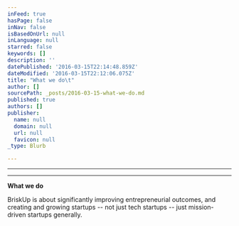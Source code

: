 ```yaml
---
inFeed: true
hasPage: false
inNav: false
isBasedOnUrl: null
inLanguage: null
starred: false
keywords: []
description: ''
datePublished: '2016-03-15T22:14:48.859Z'
dateModified: '2016-03-15T22:12:06.075Z'
title: "What we do\t"
author: []
sourcePath: _posts/2016-03-15-what-we-do.md
published: true
authors: []
publisher:
  name: null
  domain: null
  url: null
  favicon: null
_type: Blurb

---
```

****

****

**What we do**

BriskUp
is about significantly improving entrepreneurial outcomes, and creating and
growing startups -- not just tech startups -- just mission-driven startups
generally.